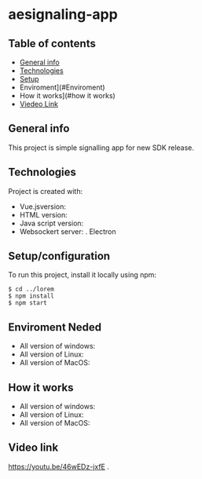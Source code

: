 # aesignaling-app
## Table of contents
* [General info](#general-info)
* [Technologies](#technologies)
* [Setup](#setup)
* Enviroment](#Enviroment)
* How it works](#how it works)
* [Viedeo Link](#https://youtu.be/46wEDz-jxfE)

## General info
This project is simple signalling app for new SDK release.
	
## Technologies
Project is created with:
* Vue.jsversion:
* HTML version: 
* Java script version:
* Websockert server:
. Electron

	
## Setup/configuration
To run this project, install it locally using npm:
```
$ cd ../lorem
$ npm install
$ npm start
```
## Enviroment Neded
* All version of windows:
* All version of Linux: 
* All version of MacOS:
## How it works
* All version of windows:
* All version of Linux: 
* All version of MacOS:

## Video link
https://youtu.be/46wEDz-jxfE
.
